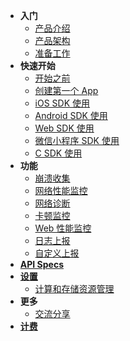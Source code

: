 - **入门**
  - [产品介绍](getstarted/intro.md)
  - [产品架构](getstarted/arch.md)
  - [准备工作](getstarted/ready.md)
- **快速开始**
  - [开始之前](quickstart/prerequisite.md)
  - [创建第一个 App](quickstart/init.md)
  - [iOS SDK 使用](quickstart/objc-sdk.md)
  - [Android SDK 使用](quickstart/android-sdk.md)
  - [Web SDK 使用](quickstart/web-sdk.md)
  - [微信小程序 SDK 使用](quickstart/wechat-miniprogram-sdk.md)
  - [C SDK 使用](quickstart/c-sdk.md)
- **功能**
  - [崩溃收集](features/crash.md)
  - [网络性能监控](features/httpmonitor.md)
  - [网络诊断](features/netdiag.md)
  - [卡顿监控](features/lag.md)
  - [Web 性能监控](features/webperformance.md)
  - [日志上报](features/logger.md)
  - [自定义上报](features/udf.md)
- [**API Specs**](api/spec.md)
- [**设置**](settings/settings.md)
  - [计算和存储资源管理](settings/resources.md)
- **更多**
  - [交流分享](links/sharing.md)
- [**计费**](price/price.md)
